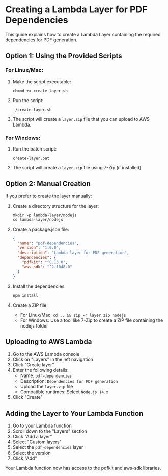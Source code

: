 # Creating a Lambda Layer for PDF Dependencies

This guide explains how to create a Lambda Layer containing the required dependencies for PDF generation.

## Option 1: Using the Provided Scripts

### For Linux/Mac:

1. Make the script executable:
   ```
   chmod +x create-layer.sh
   ```

2. Run the script:
   ```
   ./create-layer.sh
   ```

3. The script will create a `layer.zip` file that you can upload to AWS Lambda.

### For Windows:

1. Run the batch script:
   ```
   create-layer.bat
   ```

2. The script will create a `layer.zip` file using 7-Zip (if installed).

## Option 2: Manual Creation

If you prefer to create the layer manually:

1. Create a directory structure for the layer:
   ```
   mkdir -p lambda-layer/nodejs
   cd lambda-layer/nodejs
   ```

2. Create a package.json file:
   ```json
   {
     "name": "pdf-dependencies",
     "version": "1.0.0",
     "description": "Lambda layer for PDF generation",
     "dependencies": {
       "pdfkit": "^0.13.0",
       "aws-sdk": "^2.1048.0"
     }
   }
   ```

3. Install the dependencies:
   ```
   npm install
   ```

4. Create a ZIP file:
   - For Linux/Mac: `cd .. && zip -r layer.zip nodejs`
   - For Windows: Use a tool like 7-Zip to create a ZIP file containing the nodejs folder

## Uploading to AWS Lambda

1. Go to the AWS Lambda console
2. Click on "Layers" in the left navigation
3. Click "Create layer"
4. Enter the following details:
   - Name: `pdf-dependencies`
   - Description: `Dependencies for PDF generation`
   - Upload the `layer.zip` file
   - Compatible runtimes: Select `Node.js 14.x`
5. Click "Create"

## Adding the Layer to Your Lambda Function

1. Go to your Lambda function
2. Scroll down to the "Layers" section
3. Click "Add a layer"
4. Select "Custom layers"
5. Select the `pdf-dependencies` layer
6. Select the version
7. Click "Add"

Your Lambda function now has access to the pdfkit and aws-sdk libraries.